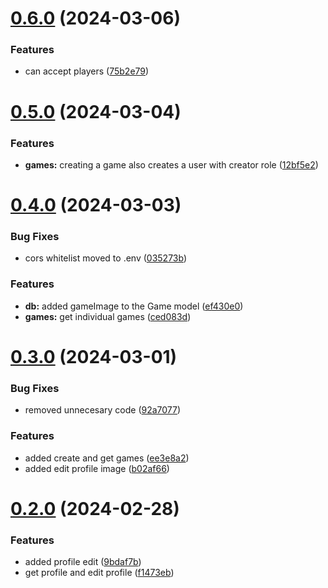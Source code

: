 # [0.6.0](https://github.com/PMFrancisco/QuestWeaver-back/compare/v0.5.0...v0.6.0) (2024-03-06)


### Features

* can accept players ([75b2e79](https://github.com/PMFrancisco/QuestWeaver-back/commit/75b2e7917402b8e261649fb4d89188edad3a2a83))



# [0.5.0](https://github.com/PMFrancisco/QuestWeaver-back/compare/v0.4.0...v0.5.0) (2024-03-04)


### Features

* **games:** creating a game also creates a user with creator role ([12bf5e2](https://github.com/PMFrancisco/QuestWeaver-back/commit/12bf5e225ef74f93b0900244f0dfad8c9221bfa8))



# [0.4.0](https://github.com/PMFrancisco/QuestWeaver-back/compare/v0.3.0...v0.4.0) (2024-03-03)


### Bug Fixes

* cors whitelist moved to .env ([035273b](https://github.com/PMFrancisco/QuestWeaver-back/commit/035273b4bcce0a96abb4795fab2c41314a1e7e62))


### Features

* **db:** added gameImage to the Game model ([ef430e0](https://github.com/PMFrancisco/QuestWeaver-back/commit/ef430e07a38f2308b7ed42b41dc868fb4ae1f78f))
* **games:** get individual games ([ced083d](https://github.com/PMFrancisco/QuestWeaver-back/commit/ced083dd0afbc90c5b5d0330ad55a1cf8c47b97c))



# [0.3.0](https://github.com/PMFrancisco/QuestWeaver-back/compare/v0.2.0...v0.3.0) (2024-03-01)


### Bug Fixes

* removed unnecesary code ([92a7077](https://github.com/PMFrancisco/QuestWeaver-back/commit/92a70770039e724959be30a2663d36b4470e6a70))


### Features

* added create and get games ([ee3e8a2](https://github.com/PMFrancisco/QuestWeaver-back/commit/ee3e8a252c0543714047e89968f196a8f7e154c6))
* added edit profile image ([b02af66](https://github.com/PMFrancisco/QuestWeaver-back/commit/b02af66054491d11d5ed868cc2d9dbe4608a8f3d))



# [0.2.0](https://github.com/PMFrancisco/QuestWeaver-back/compare/v0.1.1...v0.2.0) (2024-02-28)


### Features

* added profile edit ([9bdaf7b](https://github.com/PMFrancisco/QuestWeaver-back/commit/9bdaf7b3e301d0f41337adba972d0ecec129d27e))
* get profile and edit profile ([f1473eb](https://github.com/PMFrancisco/QuestWeaver-back/commit/f1473eb41906d97d7ba20190fb526abcf1a885ee))



